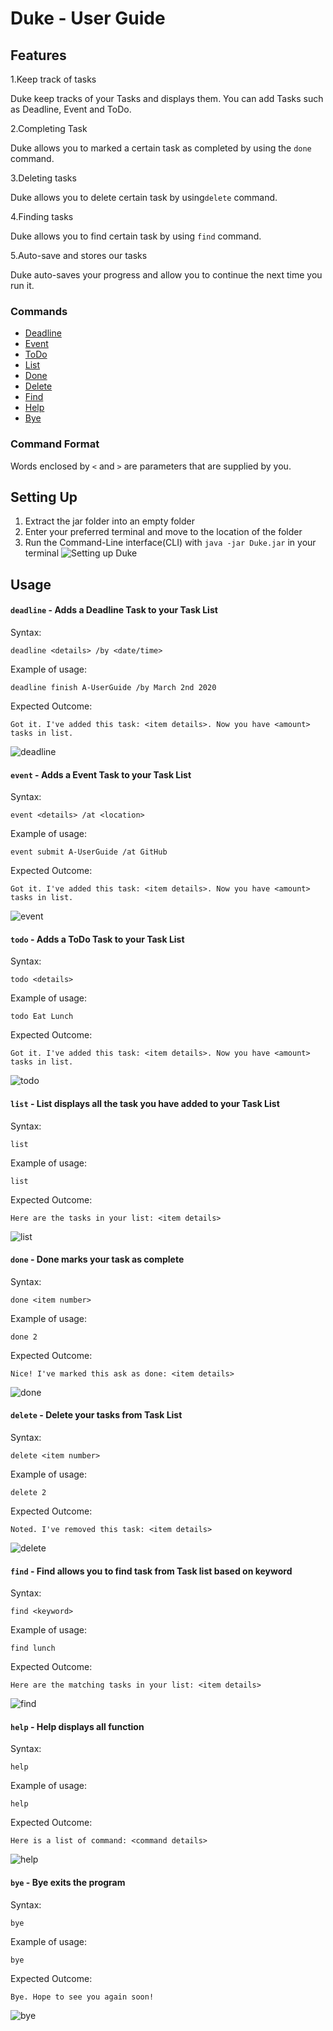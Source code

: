# Duke - User Guide

## Features 
1.Keep track of tasks

  Duke keep tracks of your Tasks and displays them. You can add Tasks such as Deadline, Event and ToDo.
  
2.Completing Task

  Duke allows you to marked a certain task as completed by using the `done` command.
  
3.Deleting tasks

  Duke allows you to delete certain task by using`delete` command.
  
4.Finding tasks

  Duke allows you to find certain task by using `find` command.
  
5.Auto-save and stores our tasks

  Duke auto-saves your progress and allow you to continue the next time you run it.
  
### Commands
+ [Deadline](#deadline)
+ [Event](#event)
+ [ToDo](#todo)
+ [List](#list) 
+ [Done](#done)
+ [Delete](#delete)
+ [Find](#find)
+ [Help](#help)
+ [Bye](#bye)

### Command Format
Words enclosed by `<` and `>` are parameters that are supplied by you.

## Setting Up
1. Extract the jar folder into an empty folder
2. Enter your preferred terminal and move to the location of the folder
3. Run the Command-Line interface(CLI) with `java -jar Duke.jar` in your terminal
![Setting up Duke](images/startup.PNG)

## Usage
#### <a id="deadline"></a> `deadline` - Adds a Deadline Task to your Task List

Syntax:

`deadline <details> /by <date/time>`

Example of usage: 

`deadline finish A-UserGuide /by March 2nd 2020`

Expected Outcome:

`Got it. I've added this task: <item details>. Now you have <amount> tasks in list.`

![deadline](images/deadline.PNG)

#### <a id="event"></a> `event` - Adds a Event Task to your Task List

Syntax:

`event <details> /at <location>`

Example of usage: 

`event submit A-UserGuide /at GitHub`

Expected Outcome:

`Got it. I've added this task: <item details>. Now you have <amount> tasks in list.`

![event](images/event.PNG)

#### <a id="todo"></a> `todo` - Adds a ToDo Task to your Task List

Syntax:

`todo <details>`

Example of usage: 

`todo Eat Lunch`

Expected Outcome:

`Got it. I've added this task: <item details>. Now you have <amount> tasks in list.`

![todo](images/ToDo.PNG)

#### <a id="list"></a> `list` - List displays all the task you have added to your Task List

Syntax:

`list`

Example of usage: 

`list`

Expected Outcome:

`Here are the tasks in your list: <item details>`

![list](images/list.PNG)

#### <a id="done"></a> `done` - Done marks your task as complete

Syntax:

`done <item number>`

Example of usage: 

`done 2`

Expected Outcome:

`Nice! I've marked this ask as done: <item details>`

![done](images/done.PNG)

#### <a id="delete"></a> `delete` - Delete your tasks from Task List

Syntax:

`delete <item number>`

Example of usage: 

`delete 2`

Expected Outcome:

`Noted. I've removed this task: <item details>`

![delete](images/delete.PNG)

#### <a id="find"></a> `find` - Find allows you to find task from Task list based on keyword

Syntax:

`find <keyword>`

Example of usage: 

`find lunch`

Expected Outcome:

`Here are the matching tasks in your list: <item details>`

![find](images/find.PNG)

#### <a id="help"></a> `help` - Help displays all function

Syntax:

`help`

Example of usage: 

`help`

Expected Outcome:

`Here is a list of command: <command details>`

![help](images/help.PNG)

#### <a id="bye"></a> `bye` - Bye exits the program

Syntax:

`bye`

Example of usage: 

`bye`

Expected Outcome:

`Bye. Hope to see you again soon!`

![bye](images/bye.PNG)